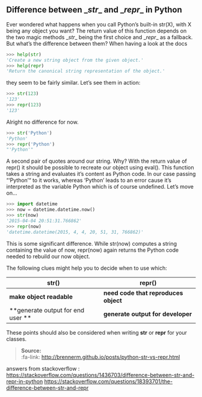 ## Difference between \__str__  and   \__repr__ in Python

Ever wondered what happens when you call Python’s built-in str(X), with X being any object you want? The return value of this function depends on the two magic methods \__str__ being the first choice and \__repr__ as a fallback. But what’s the difference between them? When having a look at the docs

```python	
>>> help(str)
'Create a new string object from the given object.'
>>> help(repr)
'Return the canonical string representation of the object.'
```
they seem to be fairly similar. Let’s see them in action:
```python	
>>> str(123)
'123'
>>> repr(123)
'123'
```
Alright no difference for now.
```python	
>>> str('Python')
'Python'
>>> repr('Python')
"'Python'"
```
A second pair of quotes around our string. Why?
With the return value of repr() it should be possible to recreate our object using eval(). This function takes a string and evaluates it’s content as Python code. In our case passing “‘Python’“ to it works, whereas ‘Python’ leads to an error cause it’s interpreted as the variable Python which is of course undefined. Let’s move on…
```python	
>>> import datetime
>>> now = datetime.datetime.now() 
>>> str(now)
'2015-04-04 20:51:31.766862'
>>> repr(now)
'datetime.datetime(2015, 4, 4, 20, 51, 31, 766862)'
```

This is some significant difference. While str(now) computes a string containing the value of now, repr(now) again returns the Python code needed to rebuild our now object.

The following clues might help you to decide when to use which:


 str()  | repr() | 
------|------|
**make object readable** | **need code that reproduces object**|
**generate output for end user **| **generate output for developer**| 

These points should also be considered when writing __str__ or __repr__ for your classes.


> **Source:**   
> :fa-link: http://brennerm.github.io/posts/python-str-vs-repr.html

answers from stackoverflow :
https://stackoverflow.com/questions/1436703/difference-between-str-and-repr-in-python
https://stackoverflow.com/questions/18393701/the-difference-between-str-and-repr